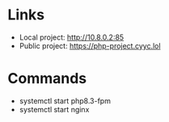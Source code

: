# Links
- Local project: http://10.8.0.2:85
- Public project: https://php-project.cyyc.lol

# Commands
- systemctl start php8.3-fpm
- systemctl start nginx